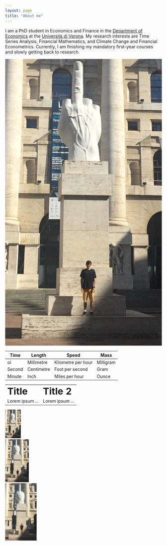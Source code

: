 ```yaml
---
layout: page
title: "About me"
---
```


I am a PhD student in Economics and Finance in the [Department of Economics](https://www.dse.univr.it/?lang=en) at the [Università di Verona](https://www.univr.it/en/home). My research interests are Time Series Analysis, Financial Mathematics, and Climate Change and Financial Econometrics. Currently, I am finishing my mandatory first-year courses and slowly getting back to research.

![title](/pic_milano.jpeg)


| Time         | Length        | Speed              | Mass         |
| ------------ | ------------- | ------------------ | ------------ |
| oi | Millimetre    | Kilometre per hour | Milligram    |
| Second       | Centimetre    | Foot per second    | Gram         |
| Minute       | Inch          | Miles per hour     | Ounce        |



<table border="0">
 <tr>
    <td><b style="font-size:30px">Title</b></td>
    <td><b style="font-size:30px">Title 2</b></td>
 </tr>
 <tr>
    <td>Lorem ipsum ...</td>
    <td>Lorem ipsum ...</td>
 </tr>
</table>


<div class="row">
  <div class="column">
    <img src="/pic_milano.jpg" alt="primeira imagem" style="width:10%">
  </div>
  <div class="column">
    <img src="/pic_milano.jpg" alt="segunda imagem" style="width:15%">
  </div>
  <div class="column">
    <img src="/pic_milano.jpg" alt="terceira imagem" style="width:20%">
  </div>
</div>
